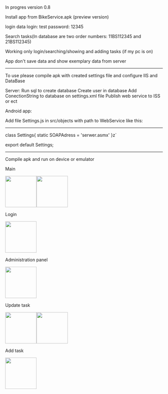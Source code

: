In progres version 0.8


Install app from BikeService.apk (preview version) 

login data
login: test
password: 12345

Search tasks(In database are two order numbers: 11BS112345 and 21BS112345)


Working only login/searching/showing and adding tasks (if my pc is on)



App don't save data and show exemplary data from server

____________________________________________________________________________________
To use please compile apk with created settings file and configure IIS and DataBase


Server:
Run sql to create database
Create user in database
Add ConectionString to database on settings.xml file
Publish web service to ISS or ect


Android app:

Add file Settings.js in src/objects with path to WebService like this:
______________________________________
class Settings{
    static SOAPAdress = 'serwer.asmx'
}z`

export default Settings;
_______________________________________

Compile apk and run on device or emulator



Main

<img src="https://user-images.githubusercontent.com/47826375/202868309-54d9a319-cf5e-4820-bb3f-720f82eb5ab3.jpg" width="100"><img src="https://user-images.githubusercontent.com/47826375/202870025-63d24a41-28f3-4d3f-a3b9-3e73ce3912cf.jpg" width="100">

Login 

<img src="https://user-images.githubusercontent.com/47826375/202868312-e45c481c-8593-4d0d-bef1-2d1e8f22f714.jpg" width="100">

Administration panel

<img src="https://user-images.githubusercontent.com/47826375/202868315-23893c01-a98e-43f5-994c-a9d92542becf.jpg" width="100">

Update task 

<img src="https://user-images.githubusercontent.com/47826375/202868316-79d59045-7ab1-414d-b140-01f6ebfc571f.jpg" width="100"><img src="https://user-images.githubusercontent.com/47826375/202868317-c3a039ec-f84e-4fa4-8ee1-7e56547d57a0.jpg" width="100">

Add task 

<img src="https://user-images.githubusercontent.com/47826375/202868319-eddc329d-5636-4c34-ac08-d0946f8c7ee7.jpg" width="100">
